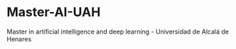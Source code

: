 # Master-AI-UAH
Master in artificial intelligence and deep learning - Universidad de Alcalá de Henares
